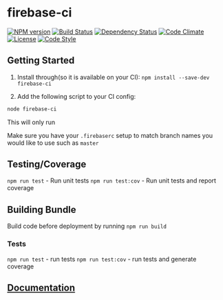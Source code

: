 # firebase-ci

[![NPM version][npm-image]][npm-url]
[![Build Status][travis-image]][travis-url]
[![Dependency Status][daviddm-image]][daviddm-url]
[![Code Climate][climate-image]][climate-url]
[![License][license-image]][license-url]
[![Code Style][code-style-image]][code-style-url]

## Getting Started


1. Install through(so it is available on your CI): `npm install --save-dev firebase-ci`
<!-- TODO: Mention other options such as after_success -->

2. Add the following script to your CI config:

  ```bash
  node firebase-ci
  ```
This will only run

Make sure you have your `.firebaserc` setup to match branch names you would like
to use such as `master`

## Testing/Coverage

`npm run test` - Run unit tests
`npm run test:cov` - Run unit tests and report coverage

## Building Bundle

Build code before deployment by running `npm run build`

### Tests

`npm run test` - run tests
`npm run test:cov` - run tests and generate coverage

## [Documentation](https://prescottprue.github.com/firebase-ci)

[npm-image]: https://img.shields.io/npm/v/firebase-ci.svg?style=flat-square
[npm-url]: https://npmjs.org/package/firebase-ci
[travis-image]: https://img.shields.io/travis/prescottprue/firebase-ci/master.svg?style=flat-square
[travis-url]: https://travis-ci.org/prescottprue/firebase-ci
[daviddm-image]: https://img.shields.io/david/prescottprue/firebase-ci.svg?style=flat-square
[daviddm-url]: https://david-dm.org/prescottprue/firebase-ci
[climate-image]: https://img.shields.io/codeclimate/github/prescottprue/firebase-ci.svg?style=flat-square
[climate-url]: https://codeclimate.com/github/prescottprue/firebase-ci
[coverage-image]: https://img.shields.io/codeclimate/coverage/github/prescottprue/firebase-ci.svg?style=flat-square
[coverage-url]: https://codeclimate.com/github/prescottprue/firebase-ci
[license-image]: https://img.shields.io/npm/l/firebase-ci.svg?style=flat-square
[license-url]: https://github.com/prescottprue/firebase-ci/blob/master/LICENSE
[code-style-image]: https://img.shields.io/badge/code%20style-standard-brightgreen.svg?style=flat-square
[code-style-url]: http://standardjs.com/
